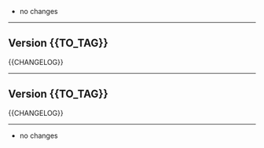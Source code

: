 - no changes
---

## Version {{TO_TAG}}

{{CHANGELOG}}

---

## Version {{TO_TAG}}

{{CHANGELOG}}

---

- no changes
